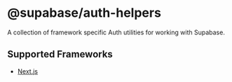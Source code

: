# @supabase/auth-helpers

A collection of framework specific Auth utilities for working with Supabase.

## Supported Frameworks

- [Next.js](./nextjs/README.md)
